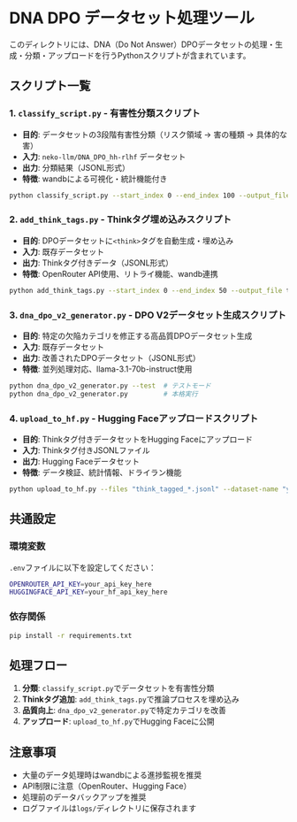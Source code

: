 # DNA DPO データセット処理ツール

このディレクトリには、DNA（Do Not Answer）DPOデータセットの処理・生成・分類・アップロードを行うPythonスクリプトが含まれています。

## スクリプト一覧

### 1. `classify_script.py` - 有害性分類スクリプト
- **目的**: データセットの3段階有害性分類（リスク領域 → 害の種類 → 具体的な害）
- **入力**: `neko-llm/DNA_DPO_hh-rlhf` データセット
- **出力**: 分類結果（JSONL形式）
- **特徴**: wandbによる可視化・統計機能付き

```bash
python classify_script.py --start_index 0 --end_index 100 --output_file classified_0-99.jsonl
```

### 2. `add_think_tags.py` - Thinkタグ埋め込みスクリプト
- **目的**: DPOデータセットに`<think>`タグを自動生成・埋め込み
- **入力**: 既存データセット
- **出力**: Thinkタグ付きデータ（JSONL形式）
- **特徴**: OpenRouter API使用、リトライ機能、wandb連携

```bash
python add_think_tags.py --start_index 0 --end_index 50 --output_file think_tagged_0-49.jsonl
```

### 3. `dna_dpo_v2_generator.py` - DPO V2データセット生成スクリプト
- **目的**: 特定の欠陥カテゴリを修正する高品質DPOデータセット生成
- **入力**: 既存データセット
- **出力**: 改善されたDPOデータセット（JSONL形式）
- **特徴**: 並列処理対応、llama-3.1-70b-instruct使用

```bash
python dna_dpo_v2_generator.py --test  # テストモード
python dna_dpo_v2_generator.py         # 本格実行
```

### 4. `upload_to_hf.py` - Hugging Faceアップロードスクリプト
- **目的**: Thinkタグ付きデータセットをHugging Faceにアップロード
- **入力**: Thinkタグ付きJSONLファイル
- **出力**: Hugging Faceデータセット
- **特徴**: データ検証、統計情報、ドライラン機能

```bash
python upload_to_hf.py --files "think_tagged_*.jsonl" --dataset-name "your-dataset-name"
```

## 共通設定

### 環境変数
`.env`ファイルに以下を設定してください：

```bash
OPENROUTER_API_KEY=your_api_key_here
HUGGINGFACE_API_KEY=your_hf_api_key_here
```

### 依存関係
```bash
pip install -r requirements.txt
```

## 処理フロー

1. **分類**: `classify_script.py`でデータセットを有害性分類
2. **Thinkタグ追加**: `add_think_tags.py`で推論プロセスを埋め込み
3. **品質向上**: `dna_dpo_v2_generator.py`で特定カテゴリを改善
4. **アップロード**: `upload_to_hf.py`でHugging Faceに公開

## 注意事項

- 大量のデータ処理時はwandbによる進捗監視を推奨
- API制限に注意（OpenRouter、Hugging Face）
- 処理前のデータバックアップを推奨
- ログファイルは`logs/`ディレクトリに保存されます
